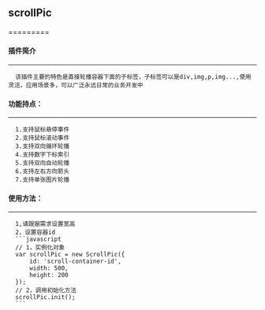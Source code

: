 ## scrollPic
=========

#### 插件简介
***
      该插件主要的特色是直接轮播容器下面的子标签，子标签可以是div,img,p,img...,使用灵活，应用场景多，可以广泛永远日常的业务开发中

#### 功能持点：
***
      1.支持鼠标悬停事件
      2.支持鼠标滚动事件
      3.支持双向循环轮播
      4.支持数字下标索引
      5.支持双向自动轮播
      6.支持左右方向箭头
      7.支持单张图片轮播

#### 使用方法：
***
      1,请跟据需求设置宽高
      2，设置容器id
      ```javascript
      // 1，实例化对象
      var scrollPic = new ScrollPic({
          id: 'scroll-container-id',
          width: 500,
          height: 200
      });
      // 2，调用初始化方法
      scrollPic.init();
      ```
